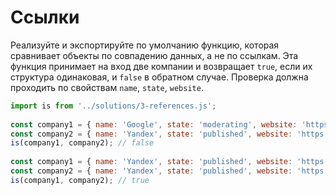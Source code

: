 # Ссылки

Реализуйте и экспортируйте по умолчанию функцию, которая сравнивает объекты по совпадению данных, а не по ссылкам. Эта функция принимает на вход две компании и возвращает `true`, если их структура одинаковая, и `false` в обратном случае. Проверка должна проходить по свойствам `name`, `state`, `website`.

```js
import is from '../solutions/3-references.js';
 
const company1 = { name: 'Google', state: 'moderating', website: 'https://google.com' };
const company2 = { name: 'Yandex', state: 'published', website: 'https://yandex.ru' };
is(company1, company2); // false
 
const company1 = { name: 'Yandex', state: 'published', website: 'https://yandex.ru' };
const company2 = { name: 'Yandex', state: 'published', website: 'https://yandex.ru' };
is(company1, company2); // true
```